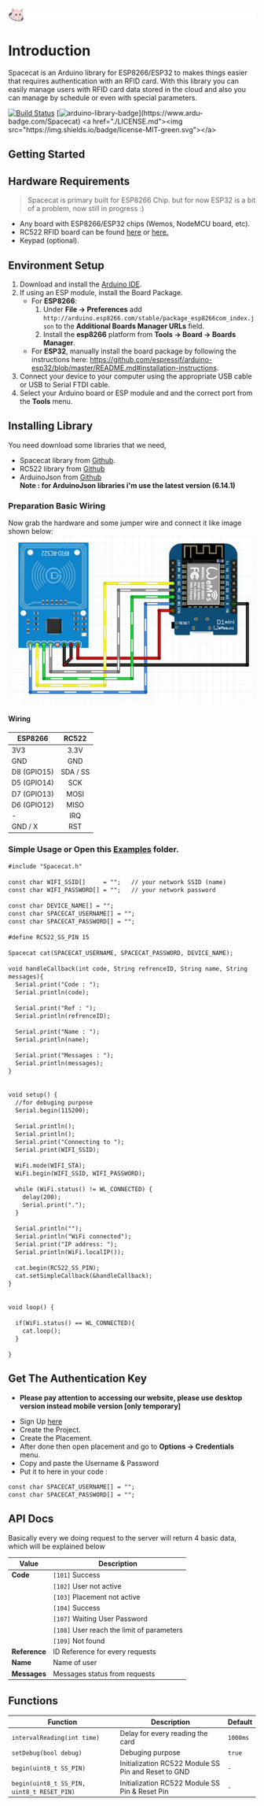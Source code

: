 ![](https://github.com/AsyaSyarif/RFID-Spacecat/blob/master/header.jpg)
# Introduction
Spacecat is an Arduino library for ESP8266/ESP32 to makes things easier that requires authentication with an RFID card.
With this library you can easily  manage users with RFID card data stored in the cloud and also you can manage by schedule or even with special parameters.

[![Build Status](https://travis-ci.org/AsyaSyarif/RFID-Spacecat.svg?branch=master)](https://travis-ci.org/AsyaSyarif/RFID-Spacecat)
[![arduino-library-badge](https://www.ardu-badge.com/badge/Spacecat.svg?)](https://www.ardu-badge.com/Spacecat)
<a href="./LICENSE.md"><img src="https://img.shields.io/badge/license-MIT-green.svg"></a>

## Getting Started

## Hardware Requirements
>Spacecat is primary built for ESP8266 Chip. but for now ESP32 is a bit of a problem, now still in progress :)
- Any board with ESP8266/ESP32 chips (Wemos, NodeMCU board, etc).
- RC522 RFID board can be found [here](https://www.aliexpress.com/wholesale?catId=0&initiative_id=SB_20200411031748&SearchText=rc522) or [here.](https://www.tokopedia.com/search?st=product&q=rc522)
- Keypad (optional).

## Environment Setup
1. Download and install the [Arduino IDE](https://www.arduino.cc/en/Main/Software).
2. If using an ESP module, install the Board Package.
   - For **ESP8266**:
      1. Under **File -> Preferences** add `http://arduino.esp8266.com/stable/package_esp8266com_index.json` to the **Additional Boards Manager URLs** field.
      2. Install the **esp8266** platform from **Tools -> Board -> Boards Manager**.
   - For **ESP32**, manually install the board package by following the instructions here: https://github.com/espressif/arduino-esp32/blob/master/README.md#installation-instructions.
4. Connect your device to your computer using the appropriate USB cable or USB to Serial FTDI cable.
5. Select your Arduino board or ESP module and and the correct port from the **Tools** menu.

## Installing Library
You need download some libraries that we need, 
- Spacecat library from [Github](https://github.com/AsyaSyarif/RFID-Spacecat). 
- RC522 library from [Github](https://github.com/miguelbalboa/rfid)
- ArduinoJson from [Github](https://github.com/bblanchon/ArduinoJson)<br>
 **Note : for ArduinoJson libraries i'm use the latest version (6.14.1)**

### Preparation Basic Wiring
Now grab the hardware and some jumper wire and connect it like image shown below:
![](https://github.com/AsyaSyarif/RFID-Spacecat/blob/master/circuits/basic.PNG)

#### Wiring
| ESP8266       | RC522         | 
| ------------- |:-------------:|
| 3V3      | 3.3V          | 
| GND     | GND           | 
| D8 (GPIO15) | SDA / SS      | 
| D5 (GPIO14) | SCK      | 
| D7 (GPIO13) | MOSI      | 
| D6 (GPIO12) | MISO      | 
| -| IRQ      | 
| GND / X | RST      | 

### Simple Usage or Open this [Examples](https://github.com/AsyaSyarif/RFID-Spacecat/tree/master/examples) folder.
```
#include "Spacecat.h"

const char WIFI_SSID[]     = "";   // your network SSID (name) 
const char WIFI_PASSWORD[] = "";   // your network password

const char DEVICE_NAME[] = "";
const char SPACECAT_USERNAME[] = "";
const char SPACECAT_PASSWORD[] = "";

#define RC522_SS_PIN 15

Spacecat cat(SPACECAT_USERNAME, SPACECAT_PASSWORD, DEVICE_NAME);

void handleCallback(int code, String refrenceID, String name, String messages){
  Serial.print("Code : ");
  Serial.println(code);

  Serial.print("Ref : ");
  Serial.println(refrenceID);

  Serial.print("Name : ");
  Serial.println(name);

  Serial.print("Messages : ");
  Serial.println(messages);
}


void setup() {
  //for debuging purpose
  Serial.begin(115200);

  Serial.println();
  Serial.println();
  Serial.print("Connecting to ");
  Serial.print(WIFI_SSID);

  WiFi.mode(WIFI_STA); 
  WiFi.begin(WIFI_SSID, WIFI_PASSWORD);

  while (WiFi.status() != WL_CONNECTED) {
    delay(200);
    Serial.print(".");
  }

  Serial.println("");
  Serial.println("WiFi connected");
  Serial.print("IP address: ");
  Serial.println(WiFi.localIP());

  cat.begin(RC522_SS_PIN);
  cat.setSimpleCallback(&handleCallback);
}


void loop() {
  
  if(WiFi.status() == WL_CONNECTED){
    cat.loop();
  }

}

```

## Get The Authentication Key
+ **Please pay attention to accessing our website, please use desktop version instead mobile version [only temporary]**
- Sign Up [here](https://rfid.asyarif.net/login)
- Create the Project.
- Create the Placement.
- After done then open placement  and go to **Options -> Credentials** menu.
- Copy and paste the Username & Password 
- Put it to here in your code :
```
const char SPACECAT_USERNAME[] = "";
const char SPACECAT_PASSWORD[] = "";
```


## API Docs
Basically every we doing request to the server will return 4 basic data, which will be explained below

| Value  | Description |
| ------------- | ------------- |
| **Code**  | ```[101]``` Success|
|      |  ```[102]``` User not active|
|      |  ```[103]``` Placement not active|
|      |  ```[104]``` Success|
|      |  ```[107]``` Waiting User Password|
|      |  ```[108]``` User reach the limit of parameters|
|      |  ```[109]``` Not found|
| **Reference**  | ID Reference  for every requests  |
| **Name**  | Name of user  |
| **Messages**  | Messages status from requests  |


## Functions

| Function  | Description | Default |
| ------------- | ------------- | --------- | 
| ``` intervalReading(int time) ```| Delay for every reading the card|  ``` 1000ms ``` |
| ``` setDebug(bool debug) ```| Debuging purpose | ``` true ``` |
| ``` begin(uint8_t SS_PIN) ```| Initialization RC522 Module SS Pin and Reset to GND| ``` - ``` | 
| ``` begin(uint8_t SS_PIN, uint8_t RESET_PIN) ```| Initialization RC522 Module SS Pin & Reset Pin | ``` - ``` | 

